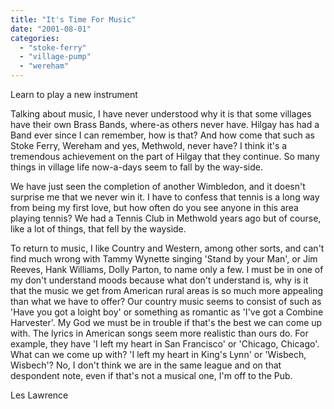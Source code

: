 ```yaml
---
title: "It's Time For Music"
date: "2001-08-01"
categories: 
  - "stoke-ferry"
  - "village-pump"
  - "wereham"
---
```


Learn to play a new instrument

Talking about music, I have never understood why it is that some villages have their own Brass Bands, where-as others never have. Hilgay has had a Band ever since I can remember, how is that? And how come that such as Stoke Ferry, Wereham and yes, Methwold, never have? I think it's a tremendous achievement on the part of Hilgay that they continue. So many things in village life now-a-days seem to fall by the way-side.

We have just seen the completion of another Wimbledon, and it doesn't surprise me that we never win it. I have to confess that tennis is a long way from being my first love, but how often do you see anyone in this area playing tennis? We had a Tennis Club in Methwold years ago but of course, like a lot of things, that fell by the wayside.

To return to music, I like Country and Western, among other sorts, and can't find much wrong with Tammy Wynette singing 'Stand by your Man', or Jim Reeves, Hank Williams, Dolly Parton, to name only a few. I must be in one of my don't understand moods because what don't understand is, why is it that the music we get from American rural areas is so much more appealing than what we have to offer? Our country music seems to consist of such as 'Have you got a loight boy' or something as romantic as 'I've got a Combine Harvester'. My God we must be in trouble if that's the best we can come up with. The lyrics in American songs seem more realistic than ours do. For example, they have 'I left my heart in San Francisco' or 'Chicago, Chicago'. What can we come up with? 'I left my heart in King's Lynn' or 'Wisbech, Wisbech'? No, I don't think we are in the same league and on that despondent note, even if that's not a musical one, I'm off to the Pub.

Les Lawrence
